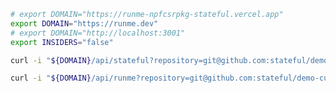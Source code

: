 ```sh {"id":"01HXWHH5JM1APT2V45NRAJ1WKX","promptEnv":"no"}
# export DOMAIN="https://runme-npfcsrpkg-stateful.vercel.app"
export DOMAIN="https://runme.dev"
# export DOMAIN="http://localhost:3001"
export INSIDERS="false"
```

```sh {"id":"01HXWHFK4YDRJN97944V2E9AYH","name":"stateful-ext","terminalRows":"15"}
curl -i "${DOMAIN}/api/stateful?repository=git@github.com:stateful/demo-customer.git&command=setup&fileToOpen=workflows/index.md&insiders=${INSIDERS}"
```

```sh {"id":"01HXWHFMQCBDSTZRVPPXE6ZBXS","name":"runme-ext","terminalRows":"15"}
curl -i "${DOMAIN}/api/runme?repository=git@github.com:stateful/demo-customer.git&command=setup&fileToOpen=workflows/index.md&insiders=${INSIDERS}"
```